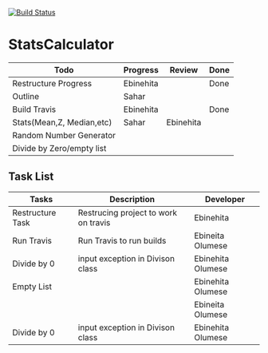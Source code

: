 [![Build Status](https://travis-ci.com/eo-39/StatsCalculator.svg?branch=main)](https://travis-ci.com/eo-39/StatsCalculator)


# StatsCalculator

| Todo                        | Progress  |  Review  |  Done |  
|-----------------------------|-----------|----------|--------|
| Restructure Progress        | Ebinehita |          |  Done  |   
| Outline                     |  Sahar    |          |        |   
| Build Travis                |Ebinehita  |          |  Done  |   
|  Stats(Mean,Z, Median,etc)  |   Sahar   |Ebinehita |        |
| Random Number Generator     |           |          |        |
| Divide by Zero/empty list   |           |          |        |



## Task List

Tasks                     | Description                           | Developer
------------------------- | ---------------                       | ----------------
Restructure Task          | Restrucing project to work on travis  | Ebinehita
  Run Travis              | Run Travis to run builds              | Ebineita Olumese
   Divide by 0            | input exception in Divison class      | Ebinehita Olumese
   Empty List             |                                       | Ebinehita Olumese
                          |                                       | Ebineita Olumese
   Divide by 0            | input exception in Divison class      | Ebinehita Olumese
   
